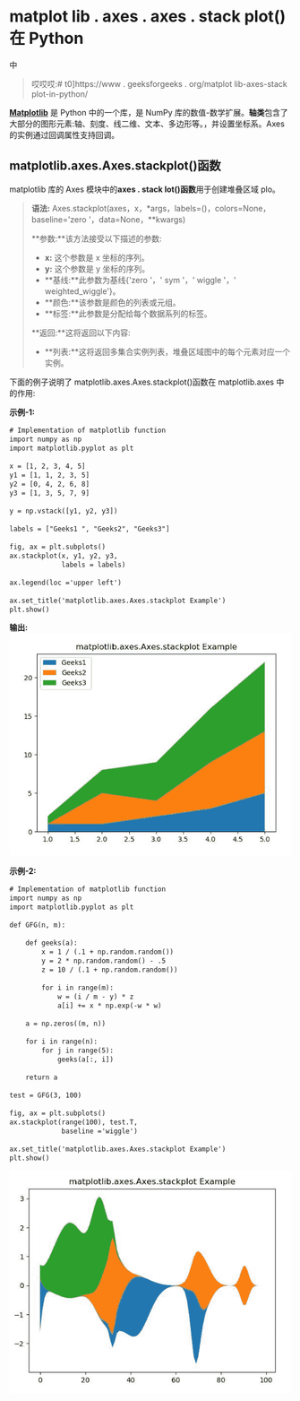 # matplot lib . axes . axes . stack plot()在 Python

中

> 哎哎哎:# t0]https://www . geeksforgeeks . org/matplot lib-axes-stack plot-in-python/

**[Matplotlib](https://www.geeksforgeeks.org/python-introduction-matplotlib/)** 是 Python 中的一个库，是 NumPy 库的数值-数学扩展。**轴类**包含了大部分的图形元素:轴、刻度、线二维、文本、多边形等。，并设置坐标系。Axes 的实例通过回调属性支持回调。

## matplotlib.axes.Axes.stackplot()函数

matplotlib 库的 Axes 模块中的**axes . stack lot()函数**用于创建堆叠区域 plo。

> **语法:** Axes.stackplot(axes，x，*args，labels=()，colors=None，baseline='zero '，data=None，**kwargs)
> 
> **参数:**该方法接受以下描述的参数:
> 
> *   **x:** 这个参数是 x 坐标的序列。
> *   **y:** 这个参数是 y 坐标的序列。
> *   **基线:**此参数为基线{'zero '，' sym '，' wiggle '，' weighted_wiggle'}。
> *   **颜色:**该参数是颜色的列表或元组。
> *   **标签:**此参数是分配给每个数据系列的标签。
> 
> **返回:**这将返回以下内容:
> 
> *   **列表:**这将返回多集合实例列表，堆叠区域图中的每个元素对应一个实例。

下面的例子说明了 matplotlib.axes.Axes.stackplot()函数在 matplotlib.axes 中的作用:

**示例-1:**

```
# Implementation of matplotlib function
import numpy as np
import matplotlib.pyplot as plt

x = [1, 2, 3, 4, 5]
y1 = [1, 1, 2, 3, 5]
y2 = [0, 4, 2, 6, 8]
y3 = [1, 3, 5, 7, 9]

y = np.vstack([y1, y2, y3])

labels = ["Geeks1 ", "Geeks2", "Geeks3"]

fig, ax = plt.subplots()
ax.stackplot(x, y1, y2, y3, 
             labels = labels)

ax.legend(loc ='upper left')

ax.set_title('matplotlib.axes.Axes.stackplot Example')
plt.show()
```

**输出:**
![](img/db13cd4a75807b60916e8db2924181d8.png)

**示例-2:**

```
# Implementation of matplotlib function
import numpy as np
import matplotlib.pyplot as plt

def GFG(n, m):

    def geeks(a):
        x = 1 / (.1 + np.random.random())
        y = 2 * np.random.random() - .5
        z = 10 / (.1 + np.random.random())

        for i in range(m):
            w = (i / m - y) * z
            a[i] += x * np.exp(-w * w)

    a = np.zeros((m, n))

    for i in range(n):
        for j in range(5):
            geeks(a[:, i])

    return a

test = GFG(3, 100)

fig, ax = plt.subplots()
ax.stackplot(range(100), test.T,
             baseline ='wiggle')

ax.set_title('matplotlib.axes.Axes.stackplot Example')
plt.show()
```

![](img/d3145e672da659f43f6689008cee8c6b.png)
